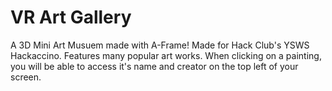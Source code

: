 # VR Art Gallery

A 3D Mini Art Musuem made with A-Frame! Made for Hack Club's YSWS Hackaccino.
Features many popular art works. When clicking on a painting, you will be able to access it's name and creator on the top left of your screen.
